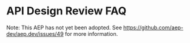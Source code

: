 # API Design Review FAQ

Note: This AEP has not yet been adopted.  See https://github.com/aep-dev/aep.dev/issues/49 for more information.

